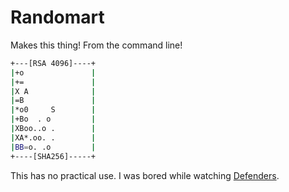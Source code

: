 # Randomart

Makes this thing! From the command line!

```bash
+---[RSA 4096]----+
|+o               |
|+=               |
|X A              |
|=B               |
|*o0     S        |
|+Bo  . o         |
|XBoo..o .        |
|XA*.oo. .        |
|BB=o. .o         |
+----[SHA256]-----+
```

This has no practical use. I was bored while watching [Defenders][defenders].

[defenders]: https://en.wikipedia.org/wiki/The_Defenders_(miniseries)

